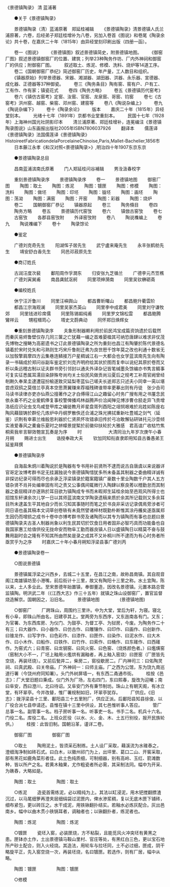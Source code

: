 <!-- { "loadSidebar": true } -->

《景德镇陶录》 清 蓝浦著

　　●关于《景德镇陶录》

　　景德镇陶录（清）蓝浦原著　郑延桂補辑
　　《景德镇陶录》清景德镇人氏兰浦原著，六卷，后经弟子郑廷桂增补为八卷，另加入卷首《图说》和卷尾《陶录余论》共十卷，在嘉庆二十年（1815年）由异经堂刻印刷出版（四册一函）。


　　卷一《图说》
　　《景德镇图》叙述景德镇简史，附景德镇地图。
　　《御窑厂图》叙述景德镇御窑厂的位置、建筑；列举23种陶务作坊、厂内外神祠和御窑厂的供应；附御窑厂图。
　　叙述取土、炼泥、修模、洗料、烧炉等14道工序。
　　卷二《国朝御窑厂恭纪》简述御窑厂历史，年产量，工人数目和组织。
　　《镇器原始》列举景德器、宋器、湘湖器、湖田器、洪器、永乐器、宣德器、成化器、正德器等37种御瓷。
　　卷三《陶务条目》陶有窑、窑有户、户有工、工有作、作有家；镇瓷花式
　　卷四《陶务方略》
　　卷五《景德镇历代窑考》
　　卷六《镇仿古窑考》定窑、汝窑、官窑、龙泉窑、哥窑、钧窑
　　卷七《古窑考》洪州窑、越窑、柴窑、邓州窑、建窑等
　　卷八《陶说杂编上》
　　卷九《陶说杂编下》
　　卷十《陶录余论》
　　版本
　　嘉庆二十年（1815年）异经堂刻本。
　　光绪十七年（1891年）京都书业堂重刻本。
　　民国十七年（1928年）上海神州国光社阴影印本
　　清兰浦原著、郑廷桂增补，连冕编注《景德镇陶录图说》山东画报出版社2005年ISBN7806037926
　　翻译本
　　儒莲译《景德镇陶录》法国儒莲译《景德镇陶录》HistoireetFabricationdelaPorcelaineChinoise,Paris,Mallet-Bachelier,1856市
　　日本藤江永孝《和汉对照<景德镇陶录>》,明治四十年1907东京东京


　　●景德镇陶录总目

　　昌南蓝浦滨南氏原著
　　门人郑延桂问谷補辑
　　男洤汲春校字

　　重刻景德镇陶录序
　　景德镇陶录序
　　卷一
　　景德镇地图
　　御窑厂图
　　陶图：取土
　　陶图：炼泥
　　陶图：镀匣
　　陶图：修模
　　陶图：洗料
　　陶图：做坯
　　陶图：印坯
　　陶图：镟坯
　　陶图：画坯
　　陶图：荡泑
　　陶图：满窑
　　陶图：开窑
　　陶图：彩器
　　陶图：烧炉
　　卷二
　　国朝御窑厂恭记
　　镇器原起
　　卷三
　　陶务倏目
　　卷四
　　陶务方略
　　卷五
　　景德镇历代窑攷
　　卷六
　　镇倣古窑攷
　　卷七
　　古窑攷
　　各郡县窑攷附
　　外译窑攷附
　　卷八
　　陶说襍编上
　　卷九
　　陶说襍编下
　　卷十
　　陶录馀论

　　●鉴定

　　广德刘克奇先生
　　阳湖恽子居先生
　　武宁盧来庵先生
　　永丰张鹤舫先生
　　靖安舒白香先生
　　同邑邓菽原先生

　　●商订姓氏

　　古润汪度次裴
　　鄱阳周作孚澗东
　　归安张九芝循兰
　　广德李元杰笠樵
　　广德刘寅巽甫
　　南昌龚鉽沤舸
　　同里项绅漪南
　　同里吴钦楙砺斋

　　●编校姓氏

　　休宁汪沂鲁川
　　同里汪嶼舆山
　　都昌曹昕曙山
　　都昌鲍升衢雲阶
　　都昌江宗海观澜
　　同里吴家杰英山
　　同里李中成君美
　　同里刘守谦牧郊
　　同里钱进珍席儒
　　同里陈锡嘏纯甫
　　同里罗文锦松雲
　　都昌鲍腾鸞祥云
　　甥程榗筠心
　　壻史文蔚典动
　　同怀郑日焕辉女

　　●重刻景德镇陶录序
　　夫象形制器赖利用於前民鸿宝成篇资饷遗於后载然而秦灰易烬鲁壁仅存几同三箧之亡犹藉一编之首难晏楹其可纳恐唐肆以难求非仗茂先博物之搜畴为高密遗书之订此景德镇陶录之所为重刻也昌江有陶肇於陈代景德名镇着於宋时兑矢和弓熟则生巧宋斤鲁削迁弗为良世厯千馀年莫之改也利通十数省无以加彀擎肩摩四方云集巷连鳞接万户星稠诚江右一大都会也女学蓝滨南先生向有陶录一书辑成於郑问谷副车鉴定於刘克齐明府绘其状於图而复申以说纪其原於卷而又析以条远稽古制以证夫群书旁引邻封以通夫外译杂记皆笔缄墨灸馀编亦书隽言鲭事可复实征悉属耳濡目染辞殊夸尚均关土俗民风做贡尚沿夏后之规考工补周官阙曾经剞劂久奉杲圭逮遭寇扮榆遂致灾延梨枣蓝仙己嗟夫长逝郑志只述夫小同幸一脔以堪尝虑双鸱之莫借兰亭真本空思萧翼赚来荐福残碑谁带率更摹出则有丹徒　张少嵒司马读书读律亦吏亦仙燕公擅著作之才白傅得江山之趣留心时务广搜有用之书厪念民依永垂不朽之业爰鹤俸复事校警俾播鸡林益腾声价洽闻殚见博涉曹仓胫走异飞贵增洛纸应识殳虫戈鸟咸登甲库之编徙教月斧星盘胥列酉阳之俎悯艰难於兆姓如陈座右陶风藉鼓铸於群伦几炼炉中丹纲罗散佚还合浦之珠光拂拭重新吐豊城之剑气（延鉴）识荆有幸慕兰维殷思利器於仁贤夙怀攻错承旧传於弓冶敢懈钻研钵托元沙壶倾实液爱春风之橐龠乐夏时之帡幪景提椠於前徽仰扶轮於大雅感　君高谊广收枯竹焦桐索我牟言聊效匏宣瓦奏是为序
　　时　　　　　　大清同治九年岁次庚午小春月朔
　　赐进士出生
　　诰授奉政大夫
　　钦加同知衔直隶即用知县古番愚弟王延鉴拜撰

　　●景德镇陶录序

　　自海盐朱炯川着陶说於是陶器有专书用补前贤所不逮而说古自唐虞以来说器详官哥定汝博考群书足无挂漏独说今景德镇陶惜犹多所未备盖其制器之委曲精详诚有非探访纪录可得而尽也余承乏浮梁镇录於籍案籍镇广豪数十里业陶数千户其人五方错杂贤不肖并处编审固有司之责又公事偶间辄微行入陶肆以察良莠以稽勤怠而其制器之委屈精详亦遂熟於耳目欲为镇陶成专书而未暇郑生延桂余始至邑观风所得士也招馆东轩课余次儿学一日以其师蓝滨南文学陶录遗稿来质於余其所记载则又多余耳目所未逮盖生平其地自少而长习知其事随时而笔之於书良非采访记录偶焉旁涉者可同日语也虽其稿本文词草创卷轶有未竟然譬诸梓材既勤朴断惟其涂丹艧矣遂亟属郑生因仍而增损之成书十卷中亦博考群书旁及诸陶而以其专为镇陶而有事也总题曰景德镇陶录夫古圣人制器尚象以利生民其切於饮食日用者固非必智巧具而功能备也自我国家惠工给值供役无拢命安而物阜工勤而器良镇人日以盛镇陶日以精莫不奋与鼓舞用副时会之隆有不知其所由然矣是录之成其不又补桐川所不逮而为有心时务者所亟赏乎为之序
　　时嘉庆二十年小春月朔知浮梁县事广德刘丙

　　●景德镇陶录卷一

　　○图说景德镇

　　景德镇属浮梁之兴西乡，去城二十五里，在昌江之南，故称昌南镇。其自观音阁江南雄镇坊至小港嘴，前后街计十三里，故又有陶阳十三里之称。水土宜陶，陈以来，土人多业此。至宋景德年始置镇，奉御董造，因改名景德镇。元置本路总管监镇陶。明洪武二年（《江西大志》作三十五年）就镇之珠山设御窑厂，置官监督烧造解京。国朝因之，沿旧名。
　　景德镇地图
　　
　　(景德镇地图)

　　○御窑厂
　　厂跨珠山，周围约三里许。中为大堂，堂后为轩，为寝。寝北有小阜，即珠山所由名，旧建亭其上。堂两旁为东西序，又东迤南各有门。又东；为官署、为东西库房、为仪门、为鼓亭、为督工亭、为狱房，今废。为陶务作二十有三；曰大器作、曰小器作、曰仿古作、曰雕镶作、曰印作、曰画作、曰创新作、曰锥龙作、曰写字作、曰色彩作、曰漆作、曰匣作、曰染作、曰泥水作、曰大木作、曰小木作、曰船作、曰铁作、曰竹作、曰索作、曰桶作、曰东碓作、曰西碓作。为窑式六；曰青窑、曰龙钢窑、曰风火窑、曰色窑、（烧炼颜色者。）曰爁熿窑（窑制大小不一，厂坯上釉用火爁烘有漏釉者，再上釉入窑烧）曰匣窑（厂匣皆先空烧，再装坯烧）。又前后甃井二，柴房二，窑役歇房二。厂内神司三：曰佑陶灵祠、曰真武殿、曰关帝庙。厂外神祠一：曰师主庙。厂之西为公馆，东为饶九南巡道行署（今饶州府同知署）。头门外树屏墙一，有东西二甬通市街。
　　桂按《邑志》：厂大堂旧题曰秉成。仪门外为厂场，左右四门，东曰熙春，旋改为迎曦；南曰阜安，西曰澄川，北曰待诏。又阜安门外有秉节制坊。珠山上有朝天阁，有冰立堂，有环翠亭。今并改替，惟厂署规制如旧，环翠亭犹存。
　　厂供应。《旧志》：拨浮梁县十三里、鄱阳县三十五里附厂，供应正派。后鄱阳县知县徐俊、以厂役合派七县申请还。县惟在镇十三里中供设，其七邑惟听事人答应。
　　管厂总事一名。副管事一名。档子房听事一名。听事吏一名。书手二名。机兵十六名。门役二名。库役二名。上班众匠役（以水、火、金、木、土五行别役，报开民族轮供。）
　　桂按：此皆旧制。国朝沿革，谨详二卷。

　　御窑厂图
　　
　　御窑厂图

　　○取土
　　陶用泥土，皆须采石制练。土人设厂采取，藉溪流为水碓舂之，澄细淘净制如砖石式。曰白木，以徽州祁门为上，出坪里、葛口二山、开窖采取，部有黑花如鹿角菜形者佳。此土色纯质细，可制细器，别有高岭、玉红、箭滩数种，皆以所产之名。若黄木釉果，尤作粗瓷者所必需，其采制法同。幅中为开采、为礁舂，大略如是。

　　陶图：取土
　　
　　陶图：取土

　　○练泥
　　造瓷首需练泥，必以精纯为上。其法以缸浸泥，用木钯搅翻摽渣沉过，以马尾细箩再澄夹层细绢袋过泥匣内，俾水渗浆稠，复以无底木匣下铺砖，细布紧包，更以砖压之。水干成泥，用铁锹翻扑结实。若釉水必炼灰配合。灰出邑南乡。幅中以曲木贯小铁锅耳者，调釉者也；以锹翻扑者，练泥者也。

　　陶图：炼泥
　　
　　陶图：炼泥

　　○镀匣
　　瓷坯入窑，必装匣烧，方不粘裂，且能觅风火冲突坯有黄黑之患。匣钵亦土作，土出景德镇马鞍山里村、官庄等处，有黑红白三色，更以宝石地所产砂土配合，则入火经烧。其造法，用轮车与拉坯同，土不必过细，匣成，阴干略旋平正，先入窑空烧一次，再装坯烧，名曰镀匣。若选作，则有厂居，幅中从略。

　　陶图：镀匣
　　
　　陶图：镀匣

　　○修模
